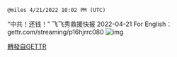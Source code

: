 `@miles 4/21/2022 10:02 PM (UTC)`

“中共！还钱！” 飞飞秀救援快报 2022-04-21
For English：gettr.com/streaming/p16hjrrc080
![img](https://media.gettr.com/group48/origin/2022/04/21/22/c630cebb-5c27-ba57-e526-22a658589694/6383d6c383a688bc0ce747d8282e44b3.jpeg)

[轉發自GETTR](https://gettr.com/post/p16hbzld9b6)
